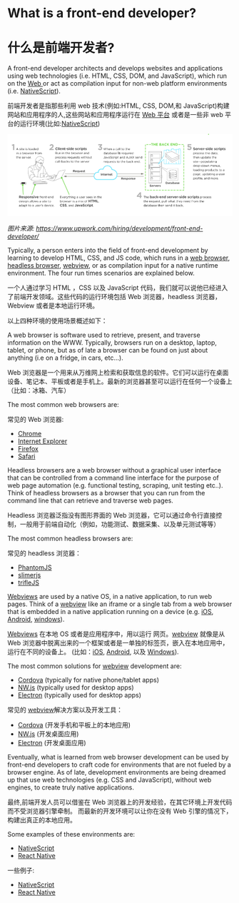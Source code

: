 # What is a front-end developer?
# 什么是前端开发者?

A front-end developer architects and develops websites and applications using web technologies (i.e. HTML, CSS, DOM, and JavaScript), which run on the [Web ](https://en.wikipedia.org/wiki/Open_Web_Platform) or act as compilation input for non-web platform environments (i.e. [NativeScript](https://www.nativescript.org/)).

前端开发者是指那些利用 web 技术(例如:HTML, CSS, DOM,和 JavaScript)构建网站和应用程序的人,这些网站和应用程序运行在 [ Web 平台](https://en.wikipedia.org/wiki/Open_Web_Platform) 或者是一些非 web 平台的运行环境(比如:[NativeScript](https://www.nativescript.org/))

![](images/what-is-front-end-dev.png "https://www.upwork.com/hiring/development/front-end-developer/")

<cite>图片来源: <a href="https://www.upwork.com/hiring/development/front-end-developer/">https://www.upwork.com/hiring/development/front-end-developer/</a></cite>

Typically, a person enters into the field of front-end development by learning to develop HTML, CSS, and JS code, which runs in a [web browser](https://en.wikipedia.org/wiki/Web_browser), [headless browser](https://en.wikipedia.org/wiki/Headless_browser), [webview](http://developer.telerik.com/featured/what-is-a-webview/), or as compilation input for a native runtime environment. The four run times scenarios are explained below.

一个人通过学习 HTML ，CSS 以及 JavaScript 代码，我们就可以说他已经进入了前端开发领域。这些代码的运行环境包括 Web 浏览器，headless 浏览器，Webview 或者是本地运行环境。

以上四种环境的使用场景概述如下：

A web browser is software used to retrieve, present, and traverse information on the WWW. Typically, browsers run on a desktop, laptop, tablet, or phone, but as of late a browser can be found on just about anything (i.e on a fridge, in cars, etc...). 

Web 浏览器是一个用来从万维网上检索和获取信息的软件。它们可以运行在桌面设备、笔记本、平板或者是手机上。最新的浏览器甚至可以运行在任何一个设备上
（比如：冰箱、汽车）

The most common web browsers are:

常见的 Web 浏览器: 

* [Chrome](http://www.google.com/chrome/)
* [Internet Explorer](http://dev.modern.ie/)
* [Firefox](https://www.mozilla.org/firefox/) 
* [Safari](http://www.apple.com/safari/)

Headless browsers are a web browser without a graphical user interface that can be controlled from a command line interface for the purpose of web page automation (e.g. functional testing, scraping, unit testing etc..). Think of headless browsers as a browser that you can run from the command line that can retrieve and traverse web pages.

Headless 浏览器泛指没有图形界面的 Web 浏览器，它可以通过命令行直接控制，一般用于前端自动化（例如，功能测试、数据采集、以及单元测试等等）

The most common headless browsers are:

常见的 headless 浏览器：

* [PhantomJS](http://phantomjs.org/)
* [slimerjs](http://slimerjs.org/)
* [trifleJS](http://triflejs.org/)

[Webviews](http://developer.telerik.com/featured/what-is-a-webview/) are used by a native OS, in a native application, to run web pages. Think of a [webview](http://developer.telerik.com/featured/what-is-a-webview/) like an iframe or a single tab from a web browser that is embedded in a native application running on a device (e.g. [iOS](https://developer.apple.com/library/ios/documentation/UIKit/Reference/UIWebView_Class/), [Android](http://developer.android.com/reference/android/webkit/WebView.html), [windows](https://msdn.microsoft.com/library/windows/apps/windows.ui.xaml.controls.webview.aspx)).


[Webviews](http://developer.telerik.com/featured/what-is-a-webview/) 在本地 OS 或者是应用程序中，用以运行 网页。[webview](http://developer.telerik.com/featured/what-is-a-webview/) 就像是从 Web 浏览器中脱离出来的一个框架或者是一单独的标签页，嵌入在本地应用中，运行在不同的设备上。 (比如：[iOS](https://developer.apple.com/library/ios/documentation/UIKit/Reference/UIWebView_Class/), [Android](http://developer.android.com/reference/android/webkit/WebView.html), 以及 [Windows](https://msdn.microsoft.com/library/windows/apps/windows.ui.xaml.controls.webview.aspx)).


The most common solutions for [webview](http://developer.telerik.com/featured/what-is-a-webview/) development are:

* [Cordova](https://cordova.apache.org/) (typically for native phone/tablet apps)
* [NW.js](https://github.com/nwjs/nw.js) (typically used for desktop apps)
* [Electron](http://electron.atom.io/) (typically used for desktop apps)

常见的 [webview](http://developer.telerik.com/featured/what-is-a-webview/)解决方案以及开发工具：

* [Cordova](https://cordova.apache.org/) (开发手机和平板上的本地应用)
* [NW.js](https://github.com/nwjs/nw.js) (开发桌面应用)
* [Electron](http://electron.atom.io/) (开发桌面应用)



Eventually, what is learned from web browser development can be used by front-end developers to craft code for environments that are not fueled by a browser engine. As of late, development environments are being dreamed up that use web technologies (e.g. CSS and JavaScript), without web engines, to create truly native applications.

最终,前端开发人员可以借鉴在 Web 浏览器上的开发经验，在其它环境上开发代码而不受浏览器引擎牵制。
而最新的开发环境可以让你在没有 Web 引擎的情况下，构建出真正的本地应用。

Some examples of these environments are: 

* [NativeScript](https://www.nativescript.org/)
* [React Native](https://facebook.github.io/react-native/)

一些例子: 

* [NativeScript](https://www.nativescript.org/)
* [React Native](https://facebook.github.io/react-native/)




